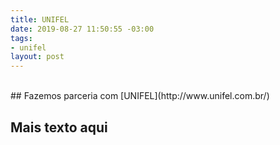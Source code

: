 ```yaml
---
title: UNIFEL
date: 2019-08-27 11:50:55 -03:00
tags:
- unifel
layout: post
---
```


<br/>
## Fazemos parceria com [UNIFEL](http://www.unifel.com.br/)

<br/>

## Mais texto aqui